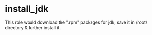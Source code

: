 install_jdk
=========

This role would download the ".rpm" packages for jdk, save it in /root/ directory & further install it. 


